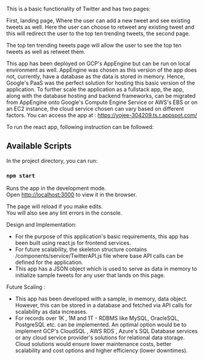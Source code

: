 This is a basic functionality of Twitter and has two pages:

First, landing page, Where the user can add a new tweet and see existing tweets as well. 
Here the user can choose to retweet any existing tweet and this will redirect the user to the top ten trending tweets, the second page.

The top ten trending tweets page will allow the user to see the top ten tweets as well as retweet them.

This app has been deployed on GCP's AppEngine but can be run on local environment as well.
AppEngine was chosen as this version of the app does not, currently, have a database as the data is stored in memory. Hence, Google's PaaS was the perfect solution for hosting this basic version of the application.
To further scale the application as a fullstack app, the app, along with the database hosting and backend frameworks, can be migrated from AppEngine onto Google's Compute Engine Service or AWS's EBS or on an EC2 instance, the cloud service chosen can vary based on different factors.
You can access the app at : https://yojee-304209.ts.r.appspot.com/

To run the react app, following instruction can be followed:

## Available Scripts

In the project directory, you can run:

### `npm start`

Runs the app in the development mode.\
Open [http://localhost:3000](http://localhost:3000) to view it in the browser.

The page will reload if you make edits.\
You will also see any lint errors in the console.

Design and Implementation:
- For the purpose of this application's basic requirements, this app has been built using react.js for frontend services.
- For future scalability, the skeleton structure contains /components/service/TwitterAPI.js file where base API calls can be defined for the application.
- This app has a JSON object which is used to serve as data in memory to initialize sample tweets for any user that lands on this page.

Future Scaling :
- This app has been developed with a sample, in memory, data object. However, this can be stored in a database and fetched via API calls for scalability as data increases.
- For records over 1K , 1M and 1T -  RDBMS like MySQL, OracleSQL, PostgreSQL etc. can be implemented. An optimal option would be to implement GCP's CloudSQL , AWS RDS , Azure's SQL Database services or any cloud service provider's solutions for relational data storage. Cloud solutions would ensure lower maintenance costs, better scalability and cost options and higher efficiency (lower downtimes).


